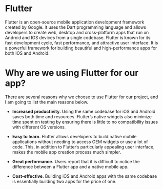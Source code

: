 # Flutter

Flutter is an open-source mobile application development framework created by Google. It uses the
Dart programming language and allows developers to create web, desktop and cross-platform apps that
run on Android and IOS devices from a single codebase. Flutter is known for its fast development
cycle, fast performance, and attractive user interface. It is a powerful framework for building
beautiful and high-performance apps for both IOS and Android.

# Why are we using Flutter for our app?

There are several reasons why we choose to use Flutter for our project, and I am going to list the main reasons below.

-	**Increased productivity.** Using the same codebase for iOS and Android saves both time and resources. Flutter’s native widgets also minimize time spent on testing by ensuring there is little to no compatibility issues with different OS versions.

-	**Easy to learn.** Flutter allows developers to build native mobile applications without needing to access OEM widgets or use a lot of code. This, in addition to Flutter’s particularly appealing user interface, makes the mobile app creation process much simpler.

-	**Great performance.** Users report that it is difficult to notice the difference between a Flutter app and a native mobile app.

-	**Cost-effective.** Building iOS and Android apps with the same codebase is essentially building two apps for the price of one.  
